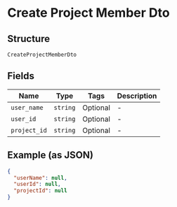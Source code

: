 
# Create Project Member Dto

## Structure

`CreateProjectMemberDto`

## Fields

| Name | Type | Tags | Description |
|  --- | --- | --- | --- |
| `user_name` | `string` | Optional | - |
| `user_id` | `string` | Optional | - |
| `project_id` | `string` | Optional | - |

## Example (as JSON)

```json
{
  "userName": null,
  "userId": null,
  "projectId": null
}
```

